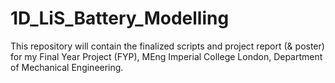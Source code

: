# 1D_LiS_Battery_Modelling
This repository will contain the finalized scripts and project report (& poster) for my Final Year Project (FYP), MEng Imperial College London, Department of Mechanical Engineering.
